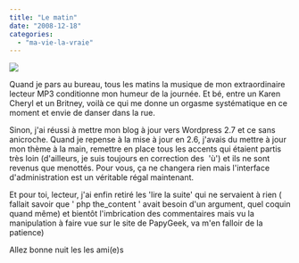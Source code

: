 ```yaml
---
title: "Le matin"
date: "2008-12-18"
categories: 
  - "ma-vie-la-vraie"
---
```


![](images/bT*xJmx*PTEyMjk1NTIwNjY*NjgmcHQ9MTIyOTU1MjA3NDcwMyZwPTMwODM*MSZkPSZnPTEmdD*mbz**YjY1MjJlNzZkZGQ*NjY1OTQ1ZGFmZDg3OTBlOTkzYg==.gif)

Quand je pars au bureau, tous les matins la musique de mon extraordinaire lecteur MP3 conditionne mon humeur de la journée. Et bé, entre un Karen Cheryl et un Britney, voilà ce qui me donne un orgasme systématique en ce moment et envie de danser dans la rue.

Sinon, j'ai réussi à mettre mon blog à jour vers Wordpress 2.7 et ce sans anicroche. Quand je repense à la mise à jour en 2.6, j'avais du mettre à jour mon thème à la main, remettre en place tous les accents qui étaient partis très loin (d'ailleurs, je suis toujours en correction des  'ù') et ils ne sont revenus que menottés. Pour vous, ça ne changera rien mais l'interface d'administration est un véritable régal maintenant.

Et pour toi, lecteur, j'ai enfin retiré les 'lire la suite' qui ne servaient à rien ( fallait savoir que ' php the\_content ' avait besoin d'un argument, quel coquin quand même) et bientôt l'imbrication des commentaires mais vu la manipulation à faire vue sur le site de PapyGeek, va m'en falloir de la patience)

Allez bonne nuit les les ami(e)s
